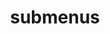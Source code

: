 ---
layout: page
title: submenus
nav: true
nav_order: 2
dropdown: true
children:
  - title: publications
    permalink: /publications/
  - title: divider
  - title: repositories
    permalink: /repositories/
  - title: divider
  - title: cv
    permalink: /cv/
---
